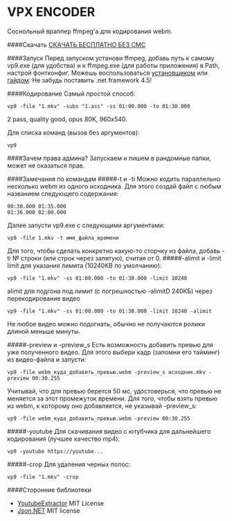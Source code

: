 # VPX ENCODER
Соснольный враппер ffmpeg'a для кодирования webm.

####Скачать
[СКАЧАТЬ БЕСПЛАТНО БЕЗ СМС]

####Запуск
Перед запуском установи ffmpeg, добавь путь к самому vp9.exe (для удобства) и к ffmpeg.exe (для работы приложения) в Path, настрой фонтконфиг. Можешь воспользоваться [установщиком] или [гайдом].
Не забудь поставить .net framework 4.5!

####Кодирование
Самый простой способ:
```
vp9 -file "1.mkv" -subs "1.ass" -ss 01:00.000 -to 01:30.000
```
2 pass, quality good, opus 80K, 960x540.

Для списка команд (вызов без аргументов):
```
vp9
```

####Зачем права админа?
Запускаем и пишем в рандомные папки, может не оказаться прав.

####Замечания по командам
#####-t и -ti
Можно кодить параллельно несколько webm из одного исходника. Для этого создай файл с любым названием следующего содержания:
```
00:30.000 01:35.000
01:36.000 02:00.000
```
Далее запусти vp9.exe с следующими аргументами:
```
vp9 -file 1.mkv -t имя_файла_времени
```
Для того, чтобы сделать конкретно какую-то сторчку из файла, добавь -ti № строки (или строк через запятую), считая от 0.
#####-alimit и -limit
limit для указания лимита (10240KB по умолчанию):
```
vp9 -file "1.mkv" -ss 01:00.000 -to 01:30.000 -limit 10240
```
alimit для подгона под лимит (с погрешностью -alimitD 240КБ) через перекодирование видео
```
vp9 -file "1.mkv" -ss 01:00.000 -to 01:30.000 -limit 10240 -alimit
```
Не любое видео можно подогнать, обычно не получаются ролики длиной меньше минуты.

#####-preview и -preview_s
Есть возможность добавить превью для уже полученного видео. Для этого выбери кадр (запомни его тайминг) из видео-файла и запусти:
```
vp9 -file webm_куда_добавить_превью.webm -preview_s исходник.mkv -preview 00:30.255
```
Учитывай, что для превью берется 50 мс, удостоверься, что превью не меняется за этот промежуток времени. Для того, чтобы взять превью из webm, к которому оно добавляется, не указывай -preview_s:
```
vp9 -file webm_куда_добавить_превью.webm -preview 00:30.255
```

#####-youtube
Для скачивания видео c ютубчика для дальнейшего кодирования (лучшее качество mp4):
```
vp9 -youtube https://youtube...
```

#####-crop
Для удаления черных полос:
```
vp9 -file "1.mkv" -crop
```

####Сторонние библиотеки
- [YoutubeExtractor] MIT License
- [Json.NET] MIT license

[СКАЧАТЬ БЕСПЛАТНО БЕЗ СМС]:https://github.com/CherryPerry/ffmpeg-vp9-wrap/releases
[установщиком]:https://github.com/CherryPerry/zeranoe-ffmpeg-update-csharp
[гайдом]:https://github.com/pituz/webm-thread/wiki/installing-ffmpeg-on-windows
[YoutubeExtractor]:https://github.com/flagbug/YoutubeExtractor
[Json.NET]:http://www.newtonsoft.com/json
